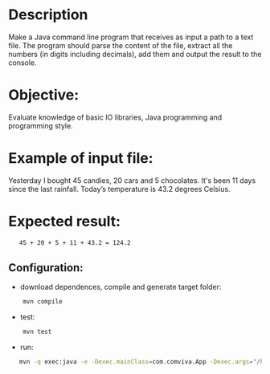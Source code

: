 # Description
Make a Java command line program that receives as input a path to a text file. The program should
parse the content of the file, extract all the numbers (in digits including decimals), add them and
output the result to the console.
# Objective:
Evaluate knowledge of basic IO libraries, Java programming and programming style.
# Example of input file:
 Yesterday I bought 45 candies, 20 cars and 5 chocolates.
 It's been 11 days since the last rainfall.
 Today’s temperature is 43.2 degrees Celsius.
# Expected result:
 ```sh
    45 + 20 + 5 + 11 + 43.2 = 124.2 
 ```

 ## Configuration:
 - download dependences, compile and generate target folder:
```sh
    mvn compile
```
 - test:
```sh
    mvn test
```
 - run: 
 ```sh
    mvn -q exec:java -e -Dexec.mainClass=com.comviva.App -Dexec.args="/home/hernan/workspace/eclipse-workspace/comviva/files/test1.txt"
```
